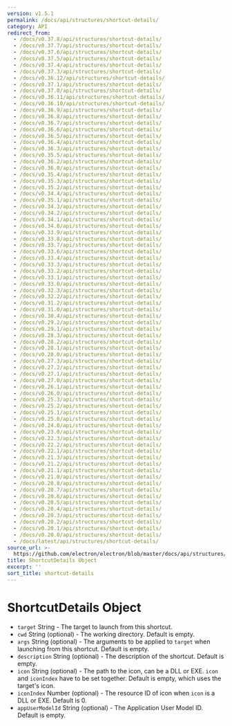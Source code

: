 ```yaml
---
version: v1.5.1
permalink: /docs/api/structures/shortcut-details/
category: API
redirect_from:
  - /docs/v0.37.8/api/structures/shortcut-details/
  - /docs/v0.37.7/api/structures/shortcut-details/
  - /docs/v0.37.6/api/structures/shortcut-details/
  - /docs/v0.37.5/api/structures/shortcut-details/
  - /docs/v0.37.4/api/structures/shortcut-details/
  - /docs/v0.37.3/api/structures/shortcut-details/
  - /docs/v0.36.12/api/structures/shortcut-details/
  - /docs/v0.37.1/api/structures/shortcut-details/
  - /docs/v0.37.0/api/structures/shortcut-details/
  - /docs/v0.36.11/api/structures/shortcut-details/
  - /docs/v0.36.10/api/structures/shortcut-details/
  - /docs/v0.36.9/api/structures/shortcut-details/
  - /docs/v0.36.8/api/structures/shortcut-details/
  - /docs/v0.36.7/api/structures/shortcut-details/
  - /docs/v0.36.6/api/structures/shortcut-details/
  - /docs/v0.36.5/api/structures/shortcut-details/
  - /docs/v0.36.4/api/structures/shortcut-details/
  - /docs/v0.36.3/api/structures/shortcut-details/
  - /docs/v0.35.5/api/structures/shortcut-details/
  - /docs/v0.36.2/api/structures/shortcut-details/
  - /docs/v0.36.0/api/structures/shortcut-details/
  - /docs/v0.35.4/api/structures/shortcut-details/
  - /docs/v0.35.3/api/structures/shortcut-details/
  - /docs/v0.35.2/api/structures/shortcut-details/
  - /docs/v0.34.4/api/structures/shortcut-details/
  - /docs/v0.35.1/api/structures/shortcut-details/
  - /docs/v0.34.3/api/structures/shortcut-details/
  - /docs/v0.34.2/api/structures/shortcut-details/
  - /docs/v0.34.1/api/structures/shortcut-details/
  - /docs/v0.34.0/api/structures/shortcut-details/
  - /docs/v0.33.9/api/structures/shortcut-details/
  - /docs/v0.33.8/api/structures/shortcut-details/
  - /docs/v0.33.7/api/structures/shortcut-details/
  - /docs/v0.33.6/api/structures/shortcut-details/
  - /docs/v0.33.4/api/structures/shortcut-details/
  - /docs/v0.33.3/api/structures/shortcut-details/
  - /docs/v0.33.2/api/structures/shortcut-details/
  - /docs/v0.33.1/api/structures/shortcut-details/
  - /docs/v0.33.0/api/structures/shortcut-details/
  - /docs/v0.32.3/api/structures/shortcut-details/
  - /docs/v0.32.2/api/structures/shortcut-details/
  - /docs/v0.31.2/api/structures/shortcut-details/
  - /docs/v0.31.0/api/structures/shortcut-details/
  - /docs/v0.30.4/api/structures/shortcut-details/
  - /docs/v0.29.2/api/structures/shortcut-details/
  - /docs/v0.29.1/api/structures/shortcut-details/
  - /docs/v0.28.3/api/structures/shortcut-details/
  - /docs/v0.28.2/api/structures/shortcut-details/
  - /docs/v0.28.1/api/structures/shortcut-details/
  - /docs/v0.28.0/api/structures/shortcut-details/
  - /docs/v0.27.3/api/structures/shortcut-details/
  - /docs/v0.27.2/api/structures/shortcut-details/
  - /docs/v0.27.1/api/structures/shortcut-details/
  - /docs/v0.27.0/api/structures/shortcut-details/
  - /docs/v0.26.1/api/structures/shortcut-details/
  - /docs/v0.26.0/api/structures/shortcut-details/
  - /docs/v0.25.3/api/structures/shortcut-details/
  - /docs/v0.25.2/api/structures/shortcut-details/
  - /docs/v0.25.1/api/structures/shortcut-details/
  - /docs/v0.25.0/api/structures/shortcut-details/
  - /docs/v0.24.0/api/structures/shortcut-details/
  - /docs/v0.23.0/api/structures/shortcut-details/
  - /docs/v0.22.3/api/structures/shortcut-details/
  - /docs/v0.22.2/api/structures/shortcut-details/
  - /docs/v0.22.1/api/structures/shortcut-details/
  - /docs/v0.21.3/api/structures/shortcut-details/
  - /docs/v0.21.2/api/structures/shortcut-details/
  - /docs/v0.21.1/api/structures/shortcut-details/
  - /docs/v0.21.0/api/structures/shortcut-details/
  - /docs/v0.20.8/api/structures/shortcut-details/
  - /docs/v0.20.7/api/structures/shortcut-details/
  - /docs/v0.20.6/api/structures/shortcut-details/
  - /docs/v0.20.5/api/structures/shortcut-details/
  - /docs/v0.20.4/api/structures/shortcut-details/
  - /docs/v0.20.3/api/structures/shortcut-details/
  - /docs/v0.20.2/api/structures/shortcut-details/
  - /docs/v0.20.1/api/structures/shortcut-details/
  - /docs/v0.20.0/api/structures/shortcut-details/
  - /docs/latest/api/structures/shortcut-details/
source_url: >-
  https://github.com/electron/electron/blob/master/docs/api/structures/shortcut-details.md
title: ShortcutDetails Object
excerpt: ''
sort_title: shortcut-details
---
```

# ShortcutDetails Object

*   `target` String - The target to launch from this shortcut.
*   `cwd` String (optional) - The working directory. Default is empty.
*   `args` String (optional) - The arguments to be applied to `target` when launching from this shortcut. Default is empty.
*   `description` String (optional) - The description of the shortcut. Default is empty.
*   `icon` String (optional) - The path to the icon, can be a DLL or EXE. `icon` and `iconIndex` have to be set together. Default is empty, which uses the target's icon.
*   `iconIndex` Number (optional) - The resource ID of icon when `icon` is a DLL or EXE. Default is 0.
*   `appUserModelId` String (optional) - The Application User Model ID. Default is empty.
